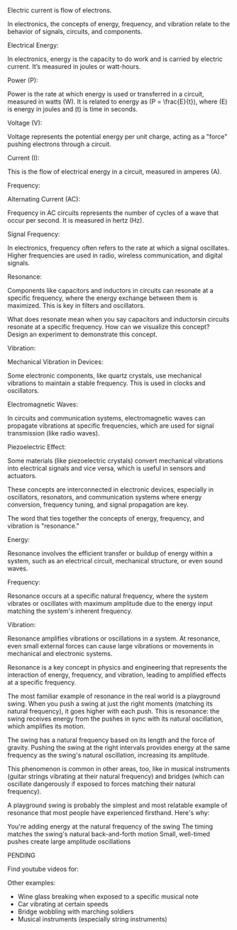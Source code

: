 
Electric current is flow of electrons.

In electronics, the concepts of energy, frequency, and vibration relate to the behavior of signals, circuits, and components.

Electrical Energy:

In electronics, energy is the capacity to do work and is carried by electric current. It’s measured in joules or watt-hours.

Power (P):

Power is the rate at which energy is used or transferred in a circuit, measured in watts (W). It is related to energy as \(P = \frac{E}{t}\), where \(E\) is energy in joules and \(t\) is time in seconds.

Voltage (V):

Voltage represents the potential energy per unit charge, acting as a "force" pushing electrons through a circuit.

Current (I):

This is the flow of electrical energy in a circuit, measured in amperes (A).

Frequency:

Alternating Current (AC):

Frequency in AC circuits represents the number of cycles of a wave that occur per second. It is measured in hertz (Hz).

Signal Frequency:

In electronics, frequency often refers to the rate at which a signal oscillates. Higher frequencies are used in radio, wireless communication, and digital signals.

Resonance:

Components like capacitors and inductors in circuits can resonate at a specific frequency, where the energy exchange between them is maximized. This is key in filters and oscillators.

What does resonate mean when you say capacitors and inductorsin circuits resonate at a specific frequency. How can we visualize this concept? Design an experiment to demonstrate this concept.

Vibration:

Mechanical Vibration in Devices:

Some electronic components, like quartz crystals, use mechanical vibrations to maintain a stable frequency. This is used in clocks and oscillators.

Electromagnetic Waves:

In circuits and communication systems, electromagnetic waves can propagate vibrations at specific frequencies, which are used for signal transmission (like radio waves).

Piezoelectric Effect:

Some materials (like piezoelectric crystals) convert mechanical vibrations into electrical signals and vice versa, which is useful in sensors and actuators.

These concepts are interconnected in electronic devices, especially in oscillators, resonators, and communication systems where energy conversion, frequency tuning, and signal propagation are key.

The word that ties together the concepts of energy, frequency, and vibration is "resonance."

Energy:

Resonance involves the efficient transfer or buildup of energy within a system, such as an electrical circuit, mechanical structure, or even sound waves.

Frequency:

Resonance occurs at a specific natural frequency, where the system vibrates or oscillates with maximum amplitude due to the energy input matching the system's inherent frequency.

Vibration:

Resonance amplifies vibrations or oscillations in a system. At resonance, even small external forces can cause large vibrations or movements in mechanical and electronic systems.

Resonance is a key concept in physics and engineering that represents the interaction of energy, frequency, and vibration, leading to amplified effects at a specific frequency.

The most familiar example of resonance in the real world is a playground swing. When you push a swing at just the right moments (matching its natural frequency), it goes higher with each push. This is resonance: the swing receives energy from the pushes in sync with its natural oscillation, which amplifies its motion.

The swing has a natural frequency based on its length and the force of gravity.
Pushing the swing at the right intervals provides energy at the same frequency as the swing's natural oscillation, increasing its amplitude.

This phenomenon is common in other areas, too, like in musical instruments (guitar strings vibrating at their natural frequency) and bridges (which can oscillate dangerously if exposed to forces matching their natural frequency).

A playground swing is probably the simplest and most relatable example of resonance that most people have experienced firsthand. Here's why:

You're adding energy at the natural frequency of the swing
The timing matches the swing's natural back-and-forth motion
Small, well-timed pushes create large amplitude oscillations

PENDING

Find youtube videos for:

Other examples:

- Wine glass breaking when exposed to a specific musical note
- Car vibrating at certain speeds
- Bridge wobbling with marching soldiers
- Musical instruments (especially string instruments)
